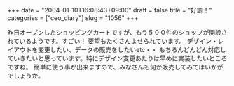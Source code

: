 +++
date = "2004-01-10T16:08:43+09:00"
draft = false
title = "好調！"
categories = ["ceo_diary"]
slug = "1056"
+++

昨日オープンしたショッピングカートですが、もう５００件のショップが開設されているようです。すごい！
要望もたくさんよせられています。
デザイン・レイアウトを変更したい、データの販売をしたいetc・・
もちろんどんどん対応していきたいと思っています。特にデザイン変更あたりは早めに実装したいところですね。
簡単に使う事が出来ますので、みなさんも何か販売してみてはいかがでしょうか。
